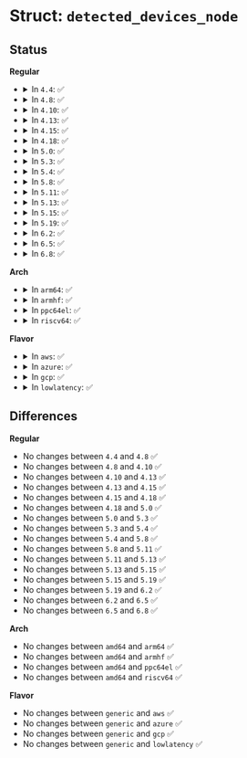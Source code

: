 # Struct: <code>detected_devices_node</code>

## Status
<b>Regular</b>
<ul>
<li>
<details>
<summary>In <code>4.4</code>: ✅</summary>

```c
struct detected_devices_node {
    struct list_head list;
    dev_t dev;
};
```
</details>
</li>
<li>
<details>
<summary>In <code>4.8</code>: ✅</summary>

```c
struct detected_devices_node {
    struct list_head list;
    dev_t dev;
};
```
</details>
</li>
<li>
<details>
<summary>In <code>4.10</code>: ✅</summary>

```c
struct detected_devices_node {
    struct list_head list;
    dev_t dev;
};
```
</details>
</li>
<li>
<details>
<summary>In <code>4.13</code>: ✅</summary>

```c
struct detected_devices_node {
    struct list_head list;
    dev_t dev;
};
```
</details>
</li>
<li>
<details>
<summary>In <code>4.15</code>: ✅</summary>

```c
struct detected_devices_node {
    struct list_head list;
    dev_t dev;
};
```
</details>
</li>
<li>
<details>
<summary>In <code>4.18</code>: ✅</summary>

```c
struct detected_devices_node {
    struct list_head list;
    dev_t dev;
};
```
</details>
</li>
<li>
<details>
<summary>In <code>5.0</code>: ✅</summary>

```c
struct detected_devices_node {
    struct list_head list;
    dev_t dev;
};
```
</details>
</li>
<li>
<details>
<summary>In <code>5.3</code>: ✅</summary>

```c
struct detected_devices_node {
    struct list_head list;
    dev_t dev;
};
```
</details>
</li>
<li>
<details>
<summary>In <code>5.4</code>: ✅</summary>

```c
struct detected_devices_node {
    struct list_head list;
    dev_t dev;
};
```
</details>
</li>
<li>
<details>
<summary>In <code>5.8</code>: ✅</summary>

```c
struct detected_devices_node {
    struct list_head list;
    dev_t dev;
};
```
</details>
</li>
<li>
<details>
<summary>In <code>5.11</code>: ✅</summary>

```c
struct detected_devices_node {
    struct list_head list;
    dev_t dev;
};
```
</details>
</li>
<li>
<details>
<summary>In <code>5.13</code>: ✅</summary>

```c
struct detected_devices_node {
    struct list_head list;
    dev_t dev;
};
```
</details>
</li>
<li>
<details>
<summary>In <code>5.15</code>: ✅</summary>

```c
struct detected_devices_node {
    struct list_head list;
    dev_t dev;
};
```
</details>
</li>
<li>
<details>
<summary>In <code>5.19</code>: ✅</summary>

```c
struct detected_devices_node {
    struct list_head list;
    dev_t dev;
};
```
</details>
</li>
<li>
<details>
<summary>In <code>6.2</code>: ✅</summary>

```c
struct detected_devices_node {
    struct list_head list;
    dev_t dev;
};
```
</details>
</li>
<li>
<details>
<summary>In <code>6.5</code>: ✅</summary>

```c
struct detected_devices_node {
    struct list_head list;
    dev_t dev;
};
```
</details>
</li>
<li>
<details>
<summary>In <code>6.8</code>: ✅</summary>

```c
struct detected_devices_node {
    struct list_head list;
    dev_t dev;
};
```
</details>
</li>
</ul>
<b>Arch</b>
<ul>
<li>
<details>
<summary>In <code>arm64</code>: ✅</summary>

```c
struct detected_devices_node {
    struct list_head list;
    dev_t dev;
};
```
</details>
</li>
<li>
<details>
<summary>In <code>armhf</code>: ✅</summary>

```c
struct detected_devices_node {
    struct list_head list;
    dev_t dev;
};
```
</details>
</li>
<li>
<details>
<summary>In <code>ppc64el</code>: ✅</summary>

```c
struct detected_devices_node {
    struct list_head list;
    dev_t dev;
};
```
</details>
</li>
<li>
<details>
<summary>In <code>riscv64</code>: ✅</summary>

```c
struct detected_devices_node {
    struct list_head list;
    dev_t dev;
};
```
</details>
</li>
</ul>
<b>Flavor</b>
<ul>
<li>
<details>
<summary>In <code>aws</code>: ✅</summary>

```c
struct detected_devices_node {
    struct list_head list;
    dev_t dev;
};
```
</details>
</li>
<li>
<details>
<summary>In <code>azure</code>: ✅</summary>

```c
struct detected_devices_node {
    struct list_head list;
    dev_t dev;
};
```
</details>
</li>
<li>
<details>
<summary>In <code>gcp</code>: ✅</summary>

```c
struct detected_devices_node {
    struct list_head list;
    dev_t dev;
};
```
</details>
</li>
<li>
<details>
<summary>In <code>lowlatency</code>: ✅</summary>

```c
struct detected_devices_node {
    struct list_head list;
    dev_t dev;
};
```
</details>
</li>
</ul>

## Differences
<b>Regular</b>
<ul>
<li>
No changes between <code>4.4</code> and <code>4.8</code> ✅
</li>
<li>
No changes between <code>4.8</code> and <code>4.10</code> ✅
</li>
<li>
No changes between <code>4.10</code> and <code>4.13</code> ✅
</li>
<li>
No changes between <code>4.13</code> and <code>4.15</code> ✅
</li>
<li>
No changes between <code>4.15</code> and <code>4.18</code> ✅
</li>
<li>
No changes between <code>4.18</code> and <code>5.0</code> ✅
</li>
<li>
No changes between <code>5.0</code> and <code>5.3</code> ✅
</li>
<li>
No changes between <code>5.3</code> and <code>5.4</code> ✅
</li>
<li>
No changes between <code>5.4</code> and <code>5.8</code> ✅
</li>
<li>
No changes between <code>5.8</code> and <code>5.11</code> ✅
</li>
<li>
No changes between <code>5.11</code> and <code>5.13</code> ✅
</li>
<li>
No changes between <code>5.13</code> and <code>5.15</code> ✅
</li>
<li>
No changes between <code>5.15</code> and <code>5.19</code> ✅
</li>
<li>
No changes between <code>5.19</code> and <code>6.2</code> ✅
</li>
<li>
No changes between <code>6.2</code> and <code>6.5</code> ✅
</li>
<li>
No changes between <code>6.5</code> and <code>6.8</code> ✅
</li>
</ul>
<b>Arch</b>
<ul>
<li>
No changes between <code>amd64</code> and <code>arm64</code> ✅
</li>
<li>
No changes between <code>amd64</code> and <code>armhf</code> ✅
</li>
<li>
No changes between <code>amd64</code> and <code>ppc64el</code> ✅
</li>
<li>
No changes between <code>amd64</code> and <code>riscv64</code> ✅
</li>
</ul>
<b>Flavor</b>
<ul>
<li>
No changes between <code>generic</code> and <code>aws</code> ✅
</li>
<li>
No changes between <code>generic</code> and <code>azure</code> ✅
</li>
<li>
No changes between <code>generic</code> and <code>gcp</code> ✅
</li>
<li>
No changes between <code>generic</code> and <code>lowlatency</code> ✅
</li>
</ul>
